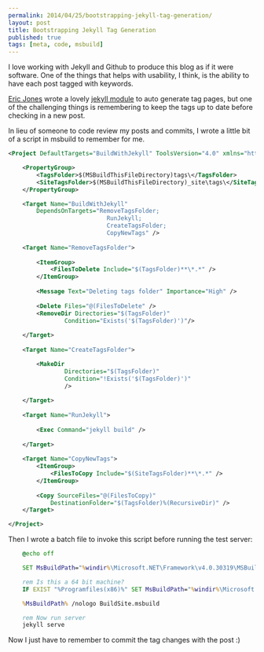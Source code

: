 ```yaml
---
permalink: 2014/04/25/bootstrapping-jekyll-tag-generation/
layout: post
title: Bootstrapping Jekyll Tag Generation
published: true
tags: [meta, code, msbuild]
---
```


I love working with Jekyll and Github to produce this blog as if it were software.
One of the things that helps with usability, I think, is the ability to have each
post tagged with keywords.

[Eric Jones](erjjones.github.com) wrote a lovely [jekyll module](http://erjjones.github.io/blog/Part-two-how-I-built-my-blog/)
to auto generate tag pages, but one of the challenging things is remembering
to keep the tags up to date before checking in a new post.

In lieu of someone to code review my posts and commits, I wrote a little
bit of a script in msbuild to remember for me.

```xml
<Project DefaultTargets="BuildWithJekyll" ToolsVersion="4.0" xmlns="http://schemas.microsoft.com/developer/msbuild/2003">

	<PropertyGroup>
		<TagsFolder>$(MSBuildThisFileDirectory)tags\</TagsFolder>
		<SiteTagsFolder>$(MSBuildThisFileDirectory)_site\tags\</SiteTagsFolder>
	</PropertyGroup>

	<Target Name="BuildWithJekyll"
		DependsOnTargets="RemoveTagsFolder;
							RunJekyll;
							CreateTagsFolder;
							CopyNewTags" />
	
	<Target Name="RemoveTagsFolder">
		
		<ItemGroup>
			<FilesToDelete Include="$(TagsFolder)**\*.*" />
		</ItemGroup>
		
		<Message Text="Deleting tags folder" Importance="High" />
		
		<Delete Files="@(FilesToDelete" />
		<RemoveDir Directories="$(TagsFolder)" 
				Condition="Exists('$(TagsFolder)')"/>
		
	</Target>
	
	<Target Name="CreateTagsFolder">

		<MakeDir 
				Directories="$(TagsFolder)"
				Condition="!Exists('$(TagsFolder)')" 
				/>
	
	</Target>
	
	<Target Name="RunJekyll">
	
		<Exec Command="jekyll build" />
		
	</Target>
	
	<Target Name="CopyNewTags">
		<ItemGroup>
			<FilesToCopy Include="$(SiteTagsFolder)**\*.*" />
		</ItemGroup>
		
		<Copy SourceFiles="@(FilesToCopy)"
			DestinationFolder="$(TagsFolder)%(RecursiveDir)" />
	</Target>

</Project>

```

Then I wrote a batch file to invoke this script before running the test server:

```cmd
    @echo off

    SET MsBuildPath="%windir%\Microsoft.NET\Framework\v4.0.30319\MSBuild.exe"

    rem Is this a 64 bit machine?
    IF EXIST "%Programfiles(x86)%" SET MsBuildPath="%windir%\Microsoft.NET\Framework64\v4.0.30319\MSBuild.exe"

    %MsBuildPath% /nologo BuildSite.msbuild

    rem Now run server
    jekyll serve
```

Now I just have to remember to commit the tag changes with the post :)
